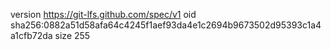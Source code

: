 version https://git-lfs.github.com/spec/v1
oid sha256:0882a51d58afa64c4245f1aef93da4e1c2694b9673502d95393c1a4a1cfb72da
size 255

